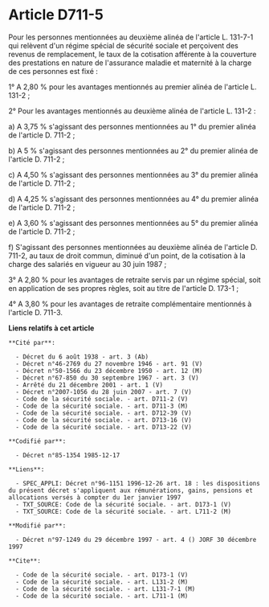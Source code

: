 # Article D711-5

Pour les personnes mentionnées au deuxième alinéa de l'article L. 131-7-1 qui relèvent d'un régime spécial de sécurité
sociale et perçoivent des revenus de remplacement, le taux de la cotisation afférente à la couverture des prestations en
nature de l'assurance maladie et maternité à la charge de ces personnes est fixé :

1° A 2,80 % pour les avantages mentionnés au premier alinéa de l'article L. 131-2 ;

2° Pour les avantages mentionnés au deuxième alinéa de l'article L. 131-2 :

a) A 3,75 % s'agissant des personnes mentionnées au 1° du premier alinéa de l'article D. 711-2 ;

b) A 5 % s'agissant des personnes mentionnées au 2° du premier alinéa de l'article D. 711-2 ;

c) A 4,50 % s'agissant des personnes mentionnées au 3° du premier alinéa de l'article D. 711-2 ;

d) A 4,25 % s'agissant des personnes mentionnées au 4° du premier alinéa de l'article D. 711-2 ;

e) A 3,60 % s'agissant des personnes mentionnées au 5° du premier alinéa de l'article D. 711-2 ;

f) S'agissant des personnes mentionnées au deuxième alinéa de l'article D. 711-2, au taux de droit commun, diminué d'un
point, de la cotisation à la charge des salariés en vigueur au 30 juin 1987 ;

3° A 2,80 % pour les avantages de retraite servis par un régime spécial, soit en application de ses propres règles, soit au
titre de l'article D. 173-1 ;

4° A 3,80 % pour les avantages de retraite complémentaire mentionnés à l'article D. 711-3.

**Liens relatifs à cet article**

	**Cité par**:

	  - Décret du 6 août 1938 - art. 3 (Ab)
	  - Décret n°46-2769 du 27 novembre 1946 - art. 91 (V)
	  - Décret n°50-1566 du 23 décembre 1950 - art. 12 (M)
	  - Décret n°67-850 du 30 septembre 1967 - art. 3 (V)
	  - Arrêté du 21 décembre 2001 - art. 1 (V)
	  - Décret n°2007-1056 du 28 juin 2007 - art. 7 (V)
	  - Code de la sécurité sociale. - art. D711-2 (V)
	  - Code de la sécurité sociale. - art. D711-3 (M)
	  - Code de la sécurité sociale. - art. D712-39 (V)
	  - Code de la sécurité sociale. - art. D713-16 (V)
	  - Code de la sécurité sociale. - art. D713-22 (V)

	**Codifié par**:

	  - Décret n°85-1354 1985-12-17

	**Liens**:

	  - SPEC_APPLI: Décret n°96-1151 1996-12-26 art. 18 : les dispositions du présent décret s'appliquent aux rémunérations, gains, pensions et allocations versés à compter du 1er janvier 1997
	  - TXT_SOURCE: Code de la sécurité sociale. - art. D173-1 (V)
	  - TXT_SOURCE: Code de la sécurité sociale. - art. L711-2 (M)

	**Modifié par**:

	  - Décret n°97-1249 du 29 décembre 1997 - art. 4 () JORF 30 décembre 1997

	**Cite**:

	  - Code de la sécurité sociale. - art. D173-1 (V)
	  - Code de la sécurité sociale. - art. L131-2 (M)
	  - Code de la sécurité sociale. - art. L131-7-1 (M)
	  - Code de la sécurité sociale. - art. L711-1 (M)

